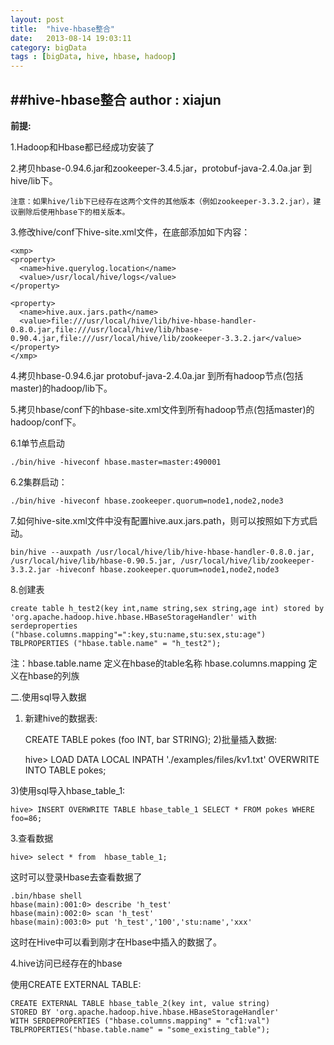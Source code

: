 ```yaml
---
layout: post
title:  "hive-hbase整合"
date:   2013-08-14 19:03:11
category: bigData
tags : [bigData, hive, hbase, hadoop]
---
```

##hive-hbase整合
**author : xiajun**
-
**前提:**

1.Hadoop和Hbase都已经成功安装了

2.拷贝hbase-0.94.6.jar和zookeeper-3.4.5.jar，protobuf-java-2.4.0a.jar 到hive/lib下。

    注意：如果hive/lib下已经存在这两个文件的其他版本（例如zookeeper-3.3.2.jar），建议删除后使用hbase下的相关版本。

3.修改hive/conf下hive-site.xml文件，在底部添加如下内容：

	<xmp>
	<property>          
	  <name>hive.querylog.location</name>          
	  <value>/usr/local/hive/logs</value>          
	</property>          
	                
	<property>         
	  <name>hive.aux.jars.path</name>          
	  <value>file:///usr/local/hive/lib/hive-hbase-handler-0.8.0.jar,file:///usr/local/hive/lib/hbase-0.90.4.jar,file:///usr/local/hive/lib/zookeeper-3.3.2.jar</value>         
	</property>
    </xmp>

4.拷贝hbase-0.94.6.jar  protobuf-java-2.4.0a.jar 到所有hadoop节点(包括master)的hadoop/lib下。

5.拷贝hbase/conf下的hbase-site.xml文件到所有hadoop节点(包括master)的hadoop/conf下。

6.1单节点启动

	./bin/hive -hiveconf hbase.master=master:490001

6.2集群启动：

	./bin/hive -hiveconf hbase.zookeeper.quorum=node1,node2,node3

7.如何hive-site.xml文件中没有配置hive.aux.jars.path，则可以按照如下方式启动。

	bin/hive --auxpath /usr/local/hive/lib/hive-hbase-handler-0.8.0.jar, /usr/local/hive/lib/hbase-0.90.5.jar, /usr/local/hive/lib/zookeeper-3.3.2.jar -hiveconf hbase.zookeeper.quorum=node1,node2,node3

8.创建表

	create table h_test2(key int,name string,sex string,age int) stored by
	'org.apache.hadoop.hive.hbase.HBaseStorageHandler' with serdeproperties 
	("hbase.columns.mapping"=":key,stu:name,stu:sex,stu:age") TBLPROPERTIES ("hbase.table.name" = "h_test2");

注：hbase.table.name 定义在hbase的table名称  hbase.columns.mapping 定义在hbase的列族

二.使用sql导入数据

1) 新建hive的数据表:

	CREATE TABLE pokes (foo INT, bar STRING);
2)批量插入数据:

	hive> LOAD DATA LOCAL INPATH './examples/files/kv1.txt' OVERWRITE INTO TABLE pokes;

3)使用sql导入hbase_table_1:

	hive> INSERT OVERWRITE TABLE hbase_table_1 SELECT * FROM pokes WHERE foo=86; 

3.查看数据

	hive> select * from  hbase_table_1;  

这时可以登录Hbase去查看数据了

	.bin/hbase shell
	hbase(main):001:0> describe 'h_test'  
	hbase(main):002:0> scan 'h_test'  
	hbase(main):003:0> put 'h_test','100','stu:name','xxx'

这时在Hive中可以看到刚才在Hbase中插入的数据了。

4.hive访问已经存在的hbase

使用CREATE EXTERNAL TABLE:

	CREATE EXTERNAL TABLE hbase_table_2(key int, value string)        
	STORED BY 'org.apache.hadoop.hive.hbase.HBaseStorageHandler'  
	WITH SERDEPROPERTIES ("hbase.columns.mapping" = "cf1:val")  
	TBLPROPERTIES("hbase.table.name" = "some_existing_table");  